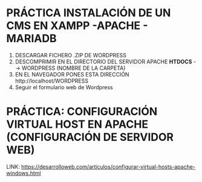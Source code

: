 # PRÁCTICA INSTALACIÓN DE UN CMS EN XAMPP -APACHE - MARIADB

1. DESCARGAR FICHERO .ZIP DE WORDPRESS
2. DESCOMPRIMIR EN EL DIRECTORIO DEL SERVIDOR APACHE **HTDOCS** --> WORDPRESS (NOMBRE DE LA CARPETA)
3. EN EL NAVEGADOR PONES ESTA DIRECCIÓN http://localhost/WORDPRESS
4. Seguir el formulario web de Wordpress


# PRÁCTICA: CONFIGURACIÓN VIRTUAL HOST EN APACHE (CONFIGURACIÓN DE SERVIDOR WEB)

LINK: https://desarrolloweb.com/articulos/configurar-virtual-hosts-apache-windows.html
